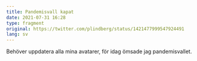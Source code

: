 ```yaml
---
title: Pandemisvall kapat
date: 2021-07-31 16:28
type: fragment
original: https://twitter.com/plindberg/status/1421477999547924491
lang: sv
---
```

Behöver uppdatera alla mina avatarer, för idag ömsade jag pandemisvallet.
